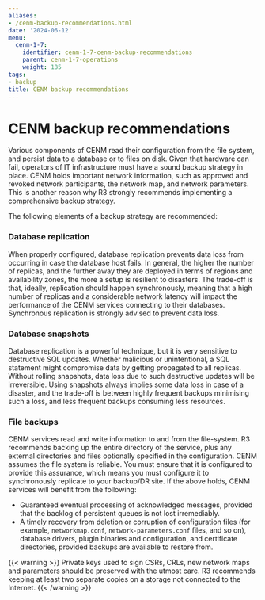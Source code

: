 ```yaml
---
aliases:
- /cenm-backup-recommendations.html
date: '2024-06-12'
menu:
  cenm-1-7:
    identifier: cenm-1-7-cenm-backup-recommendations
    parent: cenm-1-7-operations
    weight: 185
tags:
- backup
title: CENM backup recommendations
---
```


# CENM backup recommendations

Various components of CENM read their configuration from the file system, and persist data to a database or to files on disk.
Given that hardware can fail, operators of IT infrastructure must have a sound backup strategy in place. CENM holds important network information, such as approved and revoked network participants, the network map, and network parameters. This is another reason why R3 strongly recommends implementing a comprehensive backup strategy.

The following elements of a backup strategy are recommended:


### Database replication

When properly configured, database replication prevents data loss from occurring in case the database host fails.
In general, the higher the number of replicas, and the further away they are deployed in terms of regions and availability zones, the more a setup is resilient to disasters.
The trade-off is that, ideally, replication should happen synchronously, meaning that a high number of replicas and a considerable network latency will impact the performance of the CENM services connecting to their databases.
Synchronous replication is strongly advised to prevent data loss.


### Database snapshots

Database replication is a powerful technique, but it is very sensitive to destructive SQL updates. Whether malicious or unintentional, a SQL statement might compromise data by getting propagated to all replicas.
Without rolling snapshots, data loss due to such destructive updates will be irreversible.
Using snapshots always implies some data loss in case of a disaster, and the trade-off is between highly frequent backups minimising such a loss, and less frequent backups consuming less resources.


### File backups

CENM services read and write information to and from the file-system. R3 recommends backing up the entire directory of the service, plus any external directories and files optionally specified in the configuration.
CENM assumes the file system is reliable. You must ensure that it is configured to provide this assurance, which means you must configure it to synchronously replicate to your backup/DR site.
If the above holds, CENM services will benefit from the following:

* Guaranteed eventual processing of acknowledged messages, provided that the backlog of persistent queues is not lost irremediably.
* A timely recovery from deletion or corruption of configuration files (for example, `networkmap.conf`, `network-parameters.conf` files, and so on), database drivers, plugin binaries and configuration, and certificate directories, provided backups are available to restore from.

{{< warning >}}
Private keys used to sign CSRs, CRLs, new network maps and parameters should be preserved with the utmost care. R3 recommends keeping at least two separate copies on a storage not connected to the Internet.
{{< /warning >}}
